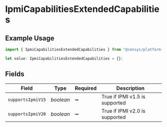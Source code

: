 # IpmiCapabilitiesExtendedCapabilities

## Example Usage

```typescript
import { IpmiCapabilitiesExtendedCapabilities } from "@censys/platform-sdk/models/components";

let value: IpmiCapabilitiesExtendedCapabilities = {};
```

## Fields

| Field                          | Type                           | Required                       | Description                    |
| ------------------------------ | ------------------------------ | ------------------------------ | ------------------------------ |
| `supportsIpmiV15`              | *boolean*                      | :heavy_minus_sign:             | True if IPMI v1.5 is supported |
| `supportsIpmiV20`              | *boolean*                      | :heavy_minus_sign:             | True if IPMI v2.0 is supported |